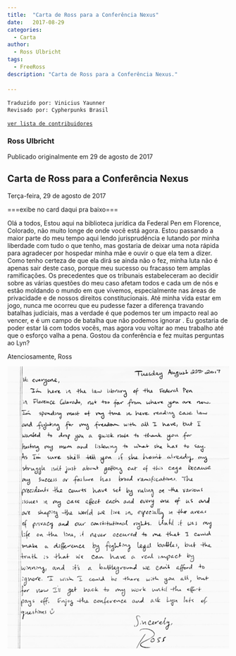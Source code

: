 ```yaml
---
title:  "Carta de Ross para a Conferência Nexus"
date:   2017-08-29
categories: 
  - Carta
author:
  - Ross Ulbricht
tags:
  - FreeRoss
description: "Carta de Ross para a Conferência Nexus."

---
```


```
Traduzido por: Vinicius Yaunner
Revisado por: Cypherpunks Brasil
```
[```ver lista de contribuidores```](/about/#contribuidores)

### Ross Ulbricht
Publicado originalmente em 29 de agosto de 2017

## Carta de Ross para a Conferência Nexus
Terça-feira, 29 de agosto de 2017

===exibe no card daqui pra baixo===

Olá a todos,
Estou aqui na biblioteca jurídica da Federal Pen em Florence, Colorado, não muito longe de onde você está agora. Estou passando a maior parte do meu tempo aqui lendo jurisprudência e lutando por minha liberdade com tudo o que tenho, mas gostaria de deixar uma nota rápida para agradecer por hospedar minha mãe e ouvir o que ela tem a dizer. Como tenho certeza de que ela dirá se ainda não o fez, minha luta não é apenas sair deste caso, porque meu sucesso ou fracasso tem amplas ramificações. Os precedentes que os tribunais estabeleceram ao decidir sobre as várias questões do meu caso afetam todos e cada um de nós e estão moldando o mundo em que vivemos, especialmente nas áreas de privacidade e de nossos direitos constitucionais. Até minha vida estar em jogo, nunca me ocorreu que eu pudesse fazer a diferença travando batalhas judiciais, mas a verdade é que podemos ter um impacto real ao vencer, e é um campo de batalha que não podemos ignorar . Eu gostaria de poder estar lá com todos vocês, mas agora vou voltar ao meu trabalho até que o esforço valha a pena. Gostou da conferência e fez muitas perguntas ao Lyn?

Atenciosamente,
Ross

![carta para nexus](../stuff/Nexus_2017.png)